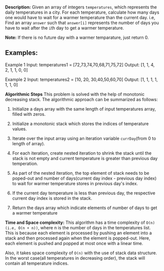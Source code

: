 **Description:**
Given an array of integers `temperatures`, which represents the daily temperatures in a city. For each temperature, calculate how many days one would have to wait for a warmer temperature than the current day. i.e, Find an array `answer` such that `answer[i]` represents the number of days you have to wait after the `i`th day to get a warmer temperature.

**Note:** If there is no future day with a warmer temparature, just return 0.

## Examples:
Example 1
Input:  temperatures1 = [72,73,74,70,68,71,75,72]
Output: [1, 1, 4, 2, 1, 1, 0, 0]

Example 2
Input: temperatures2 = [10, 20, 30,40,50,60,70]
Output: [1, 1, 1, 1, 1, 1, 0]

**Algorithmic Steps**
This problem is solved with the help of monotonic decreasing stack. The algorithmic approach can be summarized as follows:

1. Initialize a days array with the same length of input temperatures array, filled with zeros.

2. Initialize a monotonic stack which stores the indices of temperature values.

3. Iterate over the input array using an iteration variable `currDay`(from 0 to length of array).

4. For each iteration, create nested iteration to shrink the stack until the stack is not empty and current temperature is greater than previous day temperation.

5. As part of the nested iteration, the top element of stack needs to be poped-out and number of days(current day index - previous day index) to wait for warmer temperature stores in previous day's index.

6. If the current day temperature is less than previous day, the respective current day index is stored in the stack.

7. Return the days array which indicate elements of number of days to get a warmer temperature

**Time and Space complexity:**
This algorithm has a time complexity of `O(n)(i.e, O(n + n))`, where n is the number of days in the temperatures list. This is because each element is processed by pushing an element into a stack and then processed again when the element is popped-out. Here, each element is pushed and popped at most once with a linear time. 

Also, it takes space complexity of `O(n)` with the use of stack data structure. In the worst case(all temperatures in decreasing order), the stack will contain all temperature indices.